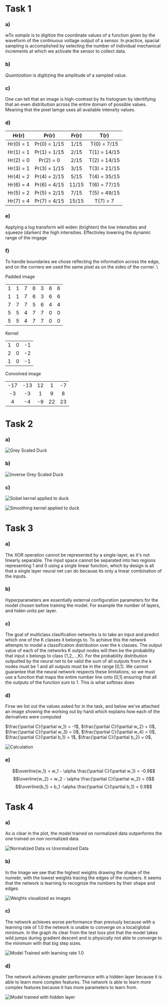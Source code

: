 # Task 1

### a) 
wTo *sample* is to digitize the coordinate values of a function given by the waveform of the continuous voltage output of a sensor. 
In practice, spacial sampling is accomplished by selecting the number of individual mechanical increments at which we activate the sensor to collect data.

### b)
*Quantization* is digitizing the amplitude of a sampled value.

### c)
One can tell that an image is high-contrast by its histogram by identifying that an even distribution across the entire domain of possible values. Meaning that the pixel Iamge uses all available intensity values.

### d)
| Hr(r)     | Pr(r)        | Fr(r) |  T(r)        |
|:---------:|:------------:|:-----:|:------------:|
| Hr(0) = 1 | Pr(0) = 1/15 | 1/15 |  T(0) = 7/15  |
| Hr(1) = 1 | Pr(1) = 1/15 | 2/15  | T(1) = 14/15 |
| Hr(2) = 0 | Pr(2) = 0    | 2/15  | T(2) = 14/15 |
| Hr(3) = 1 | Pr(3) = 1/15 | 3/15  | T(3) = 21/15 |
| Hr(4) = 2 | Pr(4) = 2/15 | 5/15  | T(4) = 35/15 |
| Hr(6) = 4 | Pr(6) = 4/15 | 11/15 | T(6) = 77/15 |
| Hr(5) = 2 | Pr(5) = 2/15 | 7/15  | T(5) = 49/15 |
| Hr(7) = 4 | Pr(7) = 4/15 | 15/15 | T(7) = 7     |


### e)
Applying a log transform will widen (brighten) the low intensities and squeeze (darken) the high intensities. Effectivley lowering the dynamic range of the imgage

### f) 
To handle boundaries we chose reflecting the information across the edge, and on the corners we used the same pixel as on the sides of the corner. \

Padded image

|   |   |   |   |   |   |   |
|:-:|:-:|:-:|:-:|:-:|:-:|:-:|
| 1 | 1 | 7 | 6 | 3 | 6 | 6 |
| 1 | 1 | 7 | 6 | 3 | 6 | 6 |
| 7 | 7 | 7 | 5 | 6 | 4 | 4 |
| 5 | 5 | 4 | 7 | 7 | 0 | 0 |
| 5 | 5 | 4 | 7 | 7 | 0 | 0 |

Kernel 

|   |   |   |
|:-:|:-:|:-:|
| 1 | 0 | -1 |
| 2 | 0 | -2 |
| 1 | 0 | -1 |



Convolved image

|   |   |   |   |   |
|:-:|:-:|:-:|:-:|:-:|
| -17 | -13 | 12 | 1 | -7 |
| -3 | -3 | 1 | 9 | 8 |
| 4 | -4 | -9 | 22 | 23 |

# Task 2

### a)
![Grey Scaled Duck](/assignment%201/image_solutions/duck_greyscale.jpeg)

### b)
![Inverse Grey Scaled Duck](/assignment%201/image_solutions/duck_inverse.jpeg)

### c)
![Sobel kernel applied to duck](/assignment%201/image_solutions/im_sobel.jpg)

![Smoothing kernel applied to duck](/assignment%201/image_solutions/im_smoothed.jpg)


# Task 3

### a) 
The XOR operation cannot be represented by a single-layer, as it's not linearly separable. The input space cannot be separated into two regions representing 1 and 0 using a single linear function, which by design is all that a single layer neural net can do because its only a linear combination of the inputs.

### b)
Hyperparameters are essentially external configuration parameters for the model chosen before training the model. For example the number of layers, and hiden units per layer. 

### c)
The goal of multiclass clasification networks is to take an input and predict which one of the K classes it belongs to. To achieve this the network attempts to model a classification distribution over the k classes. The output value of each of the networks K output nodes will then be the probability that input x belongs to class {1,2,...,K}. For the probability distribution outputted by the neural net to be valid the sum of all outputs from the k nodes must be 1 and all outputs must be in the range [0,1]. We cannot guarantee that the neural network respects these limitations, so we must use a function that maps the entire number line onto [0,1] ensuring that all the outputs of the function sum to 1. This is what softmax does


### d)
Firse we list out the values asked for in the task, and below we've attached an image showing the working out by hand which explains how each of the derivatives were computed 


$\frac{\partial C}{\partial w_1} = -1$,
$\frac{\partial C}{\partial w_2} = 0$,
$\frac{\partial C}{\partial w_3} = 0$,
$\frac{\partial C}{\partial w_4} = 0$,
$\frac{\partial C}{\partial b_1} = 1$,
$\frac{\partial C}{\partial b_2} = 0$,

![Calculation](/assignment%201/image_solutions/forwardbackward.jpg)  


### e)
$$\overline{w_1} = w_1 - \alpha \frac{\partial C}{\partial w_1} = -0.9$$
$$\overline{w_2} = w_2 - \alpha \frac{\partial C}{\partial w_2} = 0$$
$$\overline{b_1} = b_1 -\alpha \frac{\partial C}{\partial b_1} = 0.9$$


# Task 4

### a)
As is clear in the plot, the model trained on normalized data outperforms the one trained on non normalized data.

![Normalized Data vs Unormalized Data](/assignment%201/image_solutions/task_4a_normalized.png)

### b)
In the Image we see that the highest weights drawing the shape of the numebr, with the lowest weights tracing the edges of the numbers. It seems that the network is learning to recognize the numbers by their shape and edges

![Weights visualized as images](/assignment%201/image_solutions/task_4a_weights.png)

### c)
The network achieves worse performance than previusly because with a learning rate of 1.0 the network is unable to converge on a local/global minimum. In the graph its clear from the test loss plot that the model takes wild jumps during gradient descent and is physically not able to converge to the minimum with that big step sizes.

![Model Trained with learning rate 1.0](/assignment%201/image_solutions/task_4c.png)

### d)
The network achieves greater performance with a hidden layer because it is able to learn more complex features. The network is able to learn more complex features because it has more parameters to learn from.

![Model trained with hidden layer](/assignment%201/image_solutions/task_4d.png)
